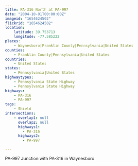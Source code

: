 ```yaml
---
title: PA-316 North at PA-997
date: "2004-10-01T00:00:00Z"
imageid: "1654624502"
flickrid: "1654624502"
location:
    latitude: 39.753713
    longitude: -77.585222
places:
    - Waynesboro|Franklin County|Pennsylvania|United States
counties:
    - Franklin County|Pennsylvania|United States
countries:
    - United States
states:
    - Pennsylvania|United States
highwaytypes:
    - Pennsylvania State Highway
    - Pennsylvania State Highway
highways:
    - PA-316
    - PA-997
tags:
    - Shield
intersections:
    - overlap1: null
      overlap2: null
      highways1:
        - PA-316
      highways2:
        - PA-997

---
```

PA-997 Junction with PA-316 in Waynesboro 